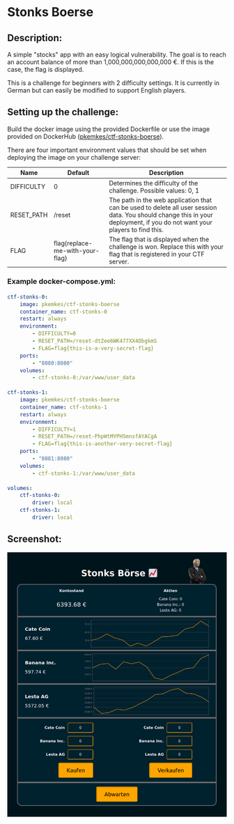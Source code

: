 # Stonks Boerse

## Description:

A simple "stocks" app with an easy logical vulnerability. The goal is to reach an account balance of more than 1,000,000,000,000,000 €. If this is the case, the flag is displayed.

This is a challenge for beginners with 2 difficulty settings. It is currently in German but can easily be modified to support English players.

## Setting up the challenge:

Build the docker image using the provided Dockerfile or use the image provided on DockerHub ([pkemkes/ctf-stonks-boerse](https://hub.docker.com/repository/docker/pkemkes/ctf-stonks-boerse/general)).

There are four important environment values that should be set when deploying the image on your challenge server:

| Name | Default | Description |
|--------|--------|---|
| DIFFICULTY | 0 | Determines the difficulty of the challenge. Possible values: 0, 1 |
| RESET_PATH | /reset | The path in the web application that can be used to delete all user session data. You should change this in your deployment, if you do not want your players to find this. |
| FLAG | flag{replace-me-with-your-flag} | The flag that is displayed when the challenge is won. Replace this with your flag that is registered in your CTF server. |

### Example docker-compose.yml:

```yaml
ctf-stonks-0:
    image: pkemkes/ctf-stonks-boerse
    container_name: ctf-stonks-0
    restart: always
    environment:
        - DIFFICULTY=0
        - RESET_PATH=/reset-dtZee6WK477XX4DbgkmS
        - FLAG=flag{this-is-a-very-secret-flag}
    ports:
        - "8080:8080"
    volumes:
        - ctf-stonks-0:/var/www/user_data

ctf-stonks-1:
    image: pkemkes/ctf-stonks-boerse
    container_name: ctf-stonks-1
    restart: always
    environment:
        - DIFFICULTY=1
        - RESET_PATH=/reset-PhpWtMYPHSmnsfAYACgA
        - FLAG=flag{this-is-another-very-secret-flag}
    ports:
        - "8081:8080"
    volumes:
        - ctf-stonks-1:/var/www/user_data

volumes:
    ctf-stonks-0:
        driver: local
    ctf-stonks-1:
        driver: local
```

## Screenshot:

<img src="./assets/screenshot.png" alt="screenshot.png" width="800"/>
